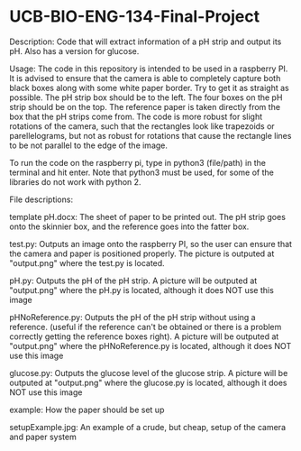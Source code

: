# UCB-BIO-ENG-134-Final-Project

Description: Code that will extract information of a pH strip and output its pH. Also has a version for glucose.

Usage: The code in this repository is intended to be used in a raspberry PI. It is advised to ensure that the camera is able to completely capture both black boxes along with some white paper border. Try to get it as straight as possible. The pH strip box should be to the left. The four boxes on the pH strip should be on the top. The reference paper is taken directly from the box that the pH strips come from.
The code is more robust for slight rotations of the camera, such that the rectangles look like trapezoids or parellelograms, but not as robust for rotations that cause the rectangle lines to be not parallel to the edge of the image.

To run the code on the raspberry pi, type in python3 (file/path) in the terminal and hit enter. Note that python3 must be used, for some of the libraries do not work with python 2.

File descriptions:

template pH.docx: The sheet of paper to be printed out. The pH strip goes onto the skinnier box, and the reference goes into the fatter box.

test.py: Outputs an image onto the raspberry PI, so the user can ensure that the camera and paper is positioned properly. The picture is outputed at "output.png" where the test.py is located.

pH.py: Outputs the pH of the pH strip. A picture will be outputed at "output.png" where the pH.py is located, although it does NOT use this image

pHNoReference.py: Outputs the pH of the pH strip without using a reference. (useful if the reference can't be obtained or there is a problem correctly getting the reference boxes right). A picture will be outputed at "output.png" where the pHNoReference.py is located, although it does NOT use this image

glucose.py: Outputs the glucose level of the glucose strip. A picture will be outputed at "output.png" where the glucose.py is located, although it does NOT use this image

example: How the paper should be set up

setupExample.jpg: An example of a crude, but cheap, setup of the camera and paper system
